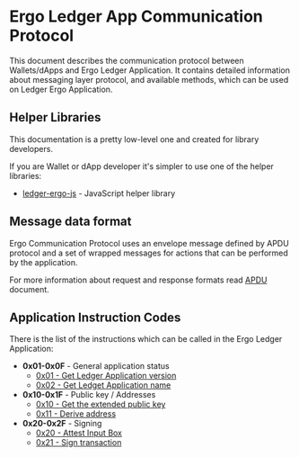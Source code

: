 # Ergo Ledger App Communication Protocol

This document describes the communication protocol between Wallets/dApps and Ergo Ledger Application. It contains detailed information about messaging layer protocol, and available methods, which can be used on Ledger Ergo Application.

## Helper Libraries

This documentation is a pretty low-level one and created for library developers.

If you are Wallet or dApp developer it's simpler to use one of the helper libraries:

* [ledger-ergo-js](https://www.npmjs.com/package/ledger-ergo-js) - JavaScript helper library

## Message data format

Ergo Communication Protocol uses an envelope message defined by APDU protocol and a set of wrapped messages for actions that can be performed by the application.

For more information about request and response formats read [APDU](APDU.md) document.

## Application Instruction Codes

There is the list of the instructions which can be called in the Ergo Ledger Application:

* **0x01-0x0F** - General application status
    * [0x01 - Get Ledger Application version](INS-01-APP-VERSION.md)
    * [0x02 - Get Ledget Application name](INS-02-APP-NAME.md)
* **0x10-0x1F** - Public key / Addresses
    * [0x10 - Get the extended public key](INS-10-EXT-PUB-KEY.md)
    * [0x11 - Derive address](INS-11-DERIVE-ADDR.md)
* **0x20-0x2F** - Signing
    * [0x20 - Attest Input Box](INS-20-ATTEST-BOX.md)
    * [0x21 - Sign transaction](INS-21-SIGN-TRANSACTION.md)
